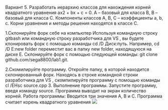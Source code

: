 Вариант 5. Разработать иерархию классов для нахождения корней квадратного уравнения ax2 + bx + c = 0. А – базовый для класса В, В – базовый для класса С. Компоненты классов А, В, С – коэффициенты a, b, c. Корни уравнения и методы решения находятся в классе С.

1.Склонируйте форк себе на компьютер Используя командную строку gitbash или командную строку разработчика для VS , вы будете клонировать форк с помощью команды cd /D Диск:путь. Например, cd /D E:new folder переместит вас в папку new folder, находящуюся на диске E. Склонируйте форк с помощью следующей команды: git clone github.com/sega8800/lab1.git.

2.Скомилируйте программу. Откройте папку, в которой находится склонированный форк. Находясь в строке командной строки разработчика для VS , скомпилируйте программу с помощью команды cl /EHsc source.cpp 
3. Выполнение программы. Запустите программу, введя команду source. Программа выводит на экран количество корней.
Работа программы:
Вводится три значения A, B и C. Программа считает корень квадратного уравнения
![](https://github.com/sega8800/screens/blob/main/%D0%A1%D0%BD%D0%B8%D0%BC%D0%BE%D0%BA%20%D1%8D%D0%BA%D1%80%D0%B0%D0%BD%D0%B0%20(67).png)
